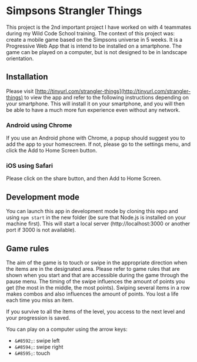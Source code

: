 # Simpsons Strangler Things

This project is the 2nd important project I have worked on with 4 teammates during my Wild Code School training. The context of this project was: create a mobile game based on the Simpsons universe in 5 weeks.
It is a Progressive Web App that is intend to be installed on a smartphone.
The game can be played on a computer, but is not designed to be in landscape orientation.

## Installation

Please visit [http://tinyurl.com/strangler-things](http://tinyurl.com/strangler-things) to view the app and refer to the following instructions depending on your smartphone.
This will install it on your smartphone, and you will then be able to have a much more fun experience even without any network.

### Android using Chrome
If you use an Android phone with Chrome, a popup should suggest you to add the app to your homescreen. If not, please go to the settings menu, and click the Add to Home Screen button.

### iOS using Safari
Please click on the share button, and then Add to Home Screen.

## Development mode

You can launch this app in development mode by cloning this repo and using  `npm start` in the new folder (be sure that Node.js is installed on your machine first).
This will start a local server (http://localhost:3000 or another port if 3000 is not available).

## Game rules

The aim of the game is to touch or swipe in the appropriate direction when the items are in the designated area.  Please refer to game rules that are shown when you start and that are accessible during the game through the pause menu.
The timing of the swipe influences the amount of points you get (the most in the middle, the most points).
Swiping several items in a row makes combos and also influences the amount of points.
You lost a life each time you miss an item.

If you survive to all the items of the level, you access to the next level and your progression is saved.

You can play on a computer using the arrow keys: 
- `&#8592;`: swipe left
- `&#8594;`: swipe right
- `&#8595;`: touch
